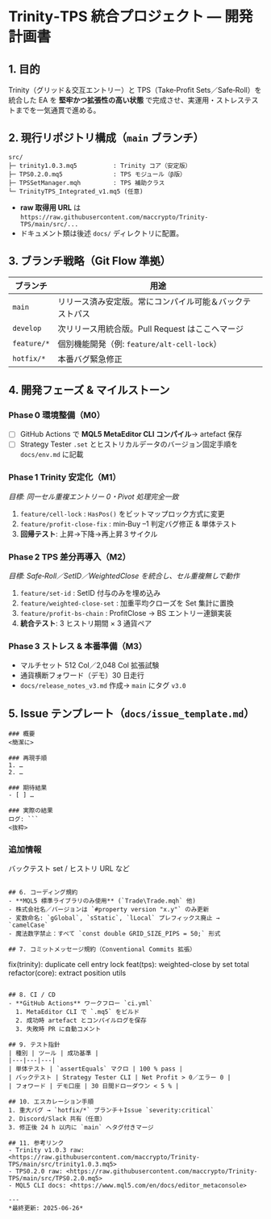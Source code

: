 # Trinity‑TPS 統合プロジェクト ― 開発計画書

## 1. 目的

Trinity（グリッド＆交互エントリー）と TPS（Take‑Profit Sets／Safe‑Roll）を統合した EA を **堅牢かつ拡張性の高い状態** で完成させ、実運用・ストレステストまでを一気通貫で進める。

## 2. 現行リポジトリ構成（`main` ブランチ）

```
src/
├─ trinity1.0.3.mq5          : Trinity コア（安定版）
├─ TPS0.2.0.mq5              : TPS モジュール（β版）
├─ TPSSetManager.mqh         : TPS 補助クラス
└─ TrinityTPS_Integrated_v1.mq5 (任意)
```

* **raw 取得用 URL** は `https://raw.githubusercontent.com/maccrypto/Trinity-TPS/main/src/...`
* ドキュメント類は後述 `docs/` ディレクトリに配置。

## 3. ブランチ戦略（Git Flow 準拠）

| ブランチ        | 用途                                 |
| ----------- | ---------------------------------- |
| `main`      | リリース済み安定版。常にコンパイル可能＆バックテストパス       |
| `develop`   | 次リリース用統合版。Pull Request はここへマージ     |
| `feature/*` | 個別機能開発（例: `feature/alt-cell-lock`） |
| `hotfix/*`  | 本番バグ緊急修正                           |

## 4. 開発フェーズ & マイルストーン

### **Phase 0 環境整備（M0）**

* [ ] GitHub Actions で **MQL5 MetaEditor CLI コンパイル**→ artefact 保存
* [ ] Strategy Tester `.set` とヒストリカルデータのバージョン固定手順を `docs/env.md` に記載

### **Phase 1 Trinity 安定化（M1）**

*目標: 同一セル重複エントリー 0・Pivot 処理完全一致*

1. `feature/cell-lock` : `HasPos()` をビットマップロック方式に変更
2. `feature/profit-close-fix` : min‑Buy –1 判定バグ修正 & 単体テスト
3. **回帰テスト**: 上昇→下降→再上昇３サイクル

### **Phase 2 TPS 差分再導入（M2）**

*目標: Safe‑Roll／SetID／WeightedClose を統合し、セル重複無しで動作*

1. `feature/set-id` : SetID 付与のみを埋め込み
2. `feature/weighted-close-set` : 加重平均クローズを Set 集計に置換
3. `feature/profit-bs-chain` : ProfitClose → BS エントリー連鎖実装
4. **統合テスト**: 3 ヒストリ期間 × 3 通貨ペア

### **Phase 3 ストレス & 本番準備（M3）**

* マルチセット 512 Col／2,048 Col 拡張試験
* 通貨横断フォワード（デモ）30 日走行
* `docs/release_notes_v3.md` 作成→ `main` にタグ `v3.0`

## 5. Issue テンプレート（`docs/issue_template.md`）

````
### 概要
<簡潔に>  

### 再現手順
1. …
2. …

### 期待結果
- [ ] …

### 実際の結果
ログ: ```
<抜粋>
````

### 追加情報

バックテスト set / ヒストリ URL など

```

## 6. コーディング規約
- **MQL5 標準ライブラリのみ使用** (`Trade\Trade.mqh` 他)
- 株式会社名／バージョンは `#property version "x.y"` のみ更新
- 変数命名: `gGlobal`, `sStatic`, `lLocal` プレフィックス廃止 → `camelCase`
- 魔法数字禁止：すべて `const double GRID_SIZE_PIPS = 50;` 形式

## 7. コミットメッセージ規約（Conventional Commits 拡張）
```

fix(trinity): duplicate cell entry lock
feat(tps): weighted-close by set total
refactor(core): extract position utils

```

## 8. CI / CD
- **GitHub Actions** ワークフロー `ci.yml`
  1. MetaEditor CLI で `.mq5` をビルド
  2. 成功時 artefact とコンパイルログを保存
  3. 失敗時 PR に自動コメント

## 9. テスト指針
| 種別 | ツール | 成功基準 |
|---|---|---|
| 単体テスト | `assertEquals` マクロ | 100 % pass |
| バックテスト | Strategy Tester CLI | Net Profit > 0／エラー 0 |
| フォワード | デモ口座 | 30 日間ドローダウン < 5 % |

## 10. エスカレーション手順
1. 重大バグ → `hotfix/*` ブランチ＋Issue `severity:critical`
2. Discord/Slack 共有（任意）
3. 修正後 24 h 以内に `main` へタグ付きマージ

## 11. 参考リンク
- Trinity v1.0.3 raw: <https://raw.githubusercontent.com/maccrypto/Trinity-TPS/main/src/trinity1.0.3.mq5>
- TPS0.2.0 raw: <https://raw.githubusercontent.com/maccrypto/Trinity-TPS/main/src/TPS0.2.0.mq5>
- MQL5 CLI docs: <https://www.mql5.com/en/docs/editor_metaconsole>

---
*最終更新: 2025‑06‑26*

```
